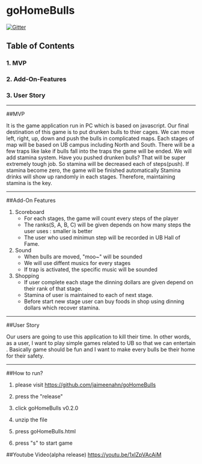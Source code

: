 # goHomeBulls

[![Gitter](https://badges.gitter.im/Join%20Chat.svg)](https://gitter.im/goHomeBulls/Lobby?utm_source=share-link&utm_medium=link&utm_campaign=share-link?utm_source=badge&utm_medium=badge&utm_campaign=pr-badge&utm_content=badge)

## Table of Contents 
### 1. MVP
### 2. Add-On-Features
### 3. User Story

***

##MVP

It is the game application run in PC which is based on javascript. 
Our final destination of this game is to put drunken bulls to thier cages.
We can move left, right, up, down and push the bulls in complicated maps.
Each stages of map will be based on UB campus including North and South. 
There will be a few traps like lake if bulls fall into the traps the game will be ended.
We will add stamina system.
Have you pushed drunken bulls?
That will be super extremely tough job. So stamina will be decreased each of steps(push).
If stamina become zero, the game will be finished automatically
Stamina drinks will show up randomly in each stages.
Therefore, maintaining stamina is the key.

***

##Add-On Features
1. Scoreboard
	- For each stages, the game will count every steps of the player
	- The ranks(S, A, B, C) will be given depends on how many steps the user uses : smaller is better
	- The user who used minimun step will be recorded in UB Hall of Fame. 
2. Sound
	- When bulls are moved, "moo~" will be sounded
	- We will use diffent musics for every stages
	- If trap is activated, the specific music will be sounded	
3. Shopping
	- If user complete each stage the dinning dollars are given depend on their rank of that stage.
	- Stamina of user is maintained to each of next stage.
	- Before start new stage user can buy foods in shop using dinning dollars which recover stamina. 

***

##User Story

Our users are going to use this application to kill their time.
In other words, as a user, I want to play simple games related to UB so that we can entertain .
Basically game should be fun and I want to make every bulls be their home for their safety.

***

##How to run?

1. please visit https://github.com/jaimeenahn/goHomeBulls

2. press the "release"

3. click goHomeBulls v0.2.0

4. unzip the file 

5. press goHomeBulls.html

6. press "s" to start game

##Youtube Video(alpha release)
https://youtu.be/1xIZpVAcAiM
